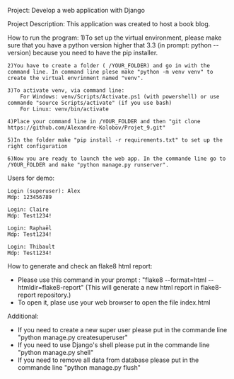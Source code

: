 Project:
Develop a web application with Django

Project Description:
This application was created to host a book blog.

How to run the program:
	1)To set up the virtual environment, please make sure that you have a python version higher that 3.3 (in prompt: python --version) because you need to have the pip installer.

	2)You have to create a folder ( /YOUR_FOLDER) and go in with the command line. In command line plese make "python -m venv venv" to create the virtual envrinment named "venv".

	3)To activate venv, via command line:
		For Windows: venv/Scripts/Activate.ps1 (with powershell) or use commande "source Scripts/activate" (if you use bash)
		For Linux: venv/bin/activate
 
	4)Place your command line in /YOUR_FOLDER and then "git clone https://github.com/Alexandre-Kolobov/Projet_9.git"
	
	5)In the folder make "pip install -r requirements.txt" to set up the right configuration
	
	6)Now you are ready to launch the web app. In the commande line go to /YOUR_FOLDER and make "python manage.py runserver".
	
	
Users for demo:

	Login (superuser): Alex
	Mdp: 123456789
	
	Login: Claire
	Mdp: Test1234!
	
	Login: Raphaël
	Mdp: Test1234!
	
	Login: Thibault
	Mdp: Test1234!
 


How to generate and check an flake8 html report:
- Please use this command in your prompt : "flake8 --format=html --htmldir=flake8-report" (This will generate a new html report in flake8-report repository.)
- To open it, plase use your web browser to open the file index.html

Additional:
- If you need to create a new super user please put in the commande line "python manage.py createsuperuser"
- If you need to use Django's shell please put in the commande line "python manage.py shell"
- If you need to remove all data from database please put in the commande line "python manage.py flush"
